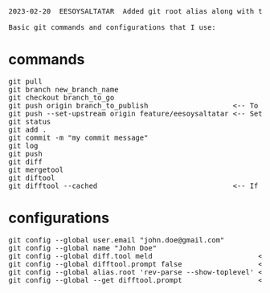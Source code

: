 <pre>
2023-02-20  EESOYSALTATAR  Added git root alias along with the titles. (This line should create a merge conflict with the changes from feature/person_1)
  
Basic git commands and configurations that I use:  
</pre>  
# commands  
<pre>
git pull  
git branch new_branch_name  
git checkout branch_to_go  
git push origin branch_to_publish                    <-- To push the branch for the first time  
git push --set-upstream origin feature/eesoysaltatar <-- Set the origin representation of the local  
git status  
git add .  
git commit -m "my commit message"  
git log  
git push  
git diff  
git mergetool  
git diftool  
git difftool --cached                                <-- If your changes are staged  
</pre>  
# configurations  
<pre>
git config --global user.email "john.doe@gmail.com"  
git config --global name "John Doe"  
git config --global diff.tool meld                         <-- Alternative: bcompare  
git config --global difftool.prompt false                  <-- Don't ask if open with meld  
git config --global alias.root 'rev-parse --show-toplevel' <-- $git root command goes to top level  
git config --global --get difftool.prompt                  <-- To remove use --unset  
</pre>